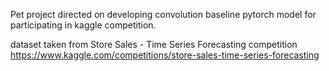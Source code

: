 Pet project directed on developing convolution baseline pytorch model for participating in kaggle competition.

dataset taken from Store Sales - Time Series Forecasting competition
https://www.kaggle.com/competitions/store-sales-time-series-forecasting
